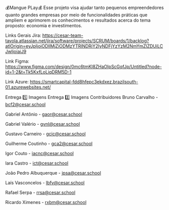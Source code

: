 💰Mangue PLay💰
Esse projeto visa ajudar tanto pequenos empreendedores quanto grandes empresas por meio de funcionalidades práticas que ampliem e aprimorem os conhecimentos e resultados acerca do tema proposto: economia e investimentos.

Links Gerais
Jira: https://cesar-team-tavola.atlassian.net/jira/software/projects/SCRUM/boards/1/backlog?atlOrigin=eyJpIjoiODllMjZiODMzYTRlNDRiY2IyNDFjYzYzM2NmYmZlZDUiLCJwIjoiaiJ9

Link Figma: https://www.figma.com/design/0mc6tmKI8ZHaOIpScGqfJp/Untitled?node-id=1-2&t=Tk5KxfLoLiqDRM5D-1

Link Azure: https://smartcapital-fdd8hfepc3ekdxez.brazilsouth-01.azurewebsites.net/

Entrega 1️⃣
Imagens
Entrega 2️⃣
Imagens
Contribuidores
Bruno Carvalho -  bcf2@cesar.school

Gabriel Antônio - gaor@cesar.school

Gabriel Valério - gvnl@cesar.school

Gustavo Carneiro - gcic@cesar.school

Guilherme Coutinho - gca2@cesar.school

Igor Couto - iacnc@cesar.school

Iara Castro - ict@cesar.school

João Pedro Albuquerque - jpsa@cesar.school

Laís Vasconcelos - lbfv@cesar.school

Rafael Serpa - rrsa@cesar.school

Ricardo Ximenes - rxbm@cesar.school
